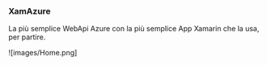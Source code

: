 ### XamAzure
La più semplice WebApi Azure con la più semplice App Xamarin che la usa, per partire.

![images/Home.png]
